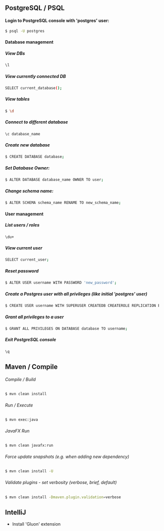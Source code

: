 ## PostgreSQL / PSQL

#### Login to PostgreSQL console with 'postgres' user:

```sh
$ psql -U postgres
```

#### Database management

##### View DBs

```sh
\l
```

##### View currently connected DB

```sh
SELECT current_database();
```

##### View tables

```sh
$ \d
```

##### Connect to different database

```sh
\c database_name
```

##### Create new database

```sh
$ CREATE DATABASE database;
```

##### Set Database Owner:

```sh
$ ALTER DATABASE database_name OWNER TO user;
```

##### Change schema name:

```sh
$ ALTER SCHEMA schema_name RENAME TO new_schema_name;
```

#### User management

##### List users / roles

```sh
\du+
```

##### View current user

```sh
SELECT current_user;
```

##### Reset password

```sh
$ ALTER USER username WITH PASSWORD 'new_password';
```

##### Create a Postgres user with all privileges (like initial 'postgres' user)

```sh
$ CREATE USER username WITH SUPERUSER CREATEDB CREATEROLE REPLICATION BYPASSRLS PASSWORD 'password';
```

##### Grant all privileges to a user

```sh
$ GRANT ALL PRIVILEGES ON DATABASE database TO username;
```

##### Exit PostgreSQL console

```sh
\q
```

## Maven / Compile

###### Compile / Build

```sh
$ mvn clean install
```

###### Run / Execute

```sh
$ mvn exec:java
```

###### JavaFX Run

```sh
$ mvn clean javafx:run   
```

###### Force update snapshots (e.g. when adding new dependency)

```sh
$ mvn clean install -U
```

###### Validate plugins - set verbosity (verbose, brief, default)

```sh
$ mvn clean install -Dmaven.plugin.validation=verbose
```

## IntelliJ

- Install 'Gluon' extension
